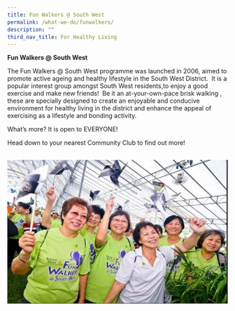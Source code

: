 ```yaml
---
title: Fun Walkers @ South West
permalink: /what-we-do/funwalkers/
description: ""
third_nav_title: For Healthy Living
---
```

**Fun Walkers @ South West**

The Fun Walkers @ South West programme was launched in 2006, aimed to promote active ageing and healthy lifestyle in the South West District.  It is a popular interest group amongst South West residents,to enjoy a good exercise and make new friends!  Be it an at-your-own-pace brisk walking , these are specially designed to create an enjoyable and conducive environment for healthy living in the district and enhance the appeal of exercising as a lifestyle and bonding activity.
  
What’s more? It is open to EVERYONE! 

Head down to your nearest Community Club to find out more!

 ![](/images/What%20We%20Do/For%20Healthy%20Living/Fun%20Walkers%20P1.jpg)
